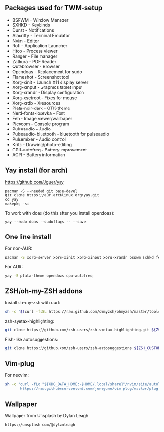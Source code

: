 ## Packages used for TWM-setup
* BSPWM 				- Window Manager
* SXHKD 				- Keybinds
* Dunst 				- Notifications
* Alacritty 			- Terminal Emulator
* Nvim 					- Editor
* Rofi 					- Application Launcher
* Htop 					- Process viewer
* Ranger 				- File manager
* Zathura 				- PDF Reader
* Qutebrowser 			- Browser
* Opendoas 				- Replacement for sudo
* Flameshot 			- Screenshot tool
* Xorg-xinit 			- Launch X11 display server
* Xorg-xinput 			- Graphics tablet input
* Xorg-xrandr 			- Display configuration
* Xorg-xsetroot 		- Fixes for mouse
* Xorg-xrdb				- Xresources
* Plata-noir-dark 		- GTK-theme
* Nerd-fonts-iosevka 	- Font
* Feh 					- Image viewer/wallpaper
* Picocom 				- Console program
* Pulseaudio 			- Audio
* Pulseaudio-bluetooth 	- bluetooth for pulseaudio
* Pulsemixer 			- Audio control
* Krita 				- Drawing/photo-editing
* CPU-autofreq 			- Battery improvement
* ACPI 					- Battery information

## Yay install (for arch)
https://github.com/Jguer/yay

```shell
pacman -S --needed git base-devel
git clone https://aur.archlinux.org/yay.git
cd yay
makepkg -si
```

To work with doas (do this after you install opendoas):
```shell
yay --sudo doas --sudoflags -- --save
```

## One line install
For non-AUR:
```sh
pacman -S xorg-server xorg-xinit xorg-xinput xorg-xrandr bspwm sxhkd feh git alacritty neovim rofi htop picom ranger zathura zathura-pdf-poppler qutebrowser pulseaudio pulseaudio-bluetooth pulsemixer flameshot dunst picocom krita
```

For AUR:
```sh
yay -S plata-theme opendoas cpu-autofreq
```

## ZSH/oh-my-ZSH addons
Install oh-my-zsh with curl:
```sh
sh -c "$(curl -fsSL https://raw.github.com/ohmyzsh/ohmyzsh/master/tools/install.sh)"
```

zsh-syntax-highlighting:
```sh
git clone https://github.com/zsh-users/zsh-syntax-highlighting.git ${ZSH_CUSTOM:-~/.oh-my-zsh/custom}/plugins/zsh-syntax-highlighting
```

Fish-like autosuggestions:
```sh
git clone https://github.com/zsh-users/zsh-autosuggestions ${ZSH_CUSTOM:-~/.oh-my-zsh/custom}/plugins/zsh-autosuggestions
```

## Vim-plug
For neovim:
```sh
sh -c 'curl -fLo "${XDG_DATA_HOME:-$HOME/.local/share}"/nvim/site/autoload/plug.vim --create-dirs \
       https://raw.githubusercontent.com/junegunn/vim-plug/master/plug.vim'
```

## Wallpaper
Wallpaper from Unsplash by Dylan Leagh
```sh
https://unsplash.com/@dylanleagh
```

